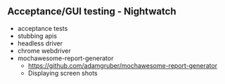 ## Acceptance/GUI testing - Nightwatch

- acceptance tests
- stubbing apis
- headless driver
- chrome webdriver
- mochawesome-report-generator
  - https://github.com/adamgruber/mochawesome-report-generator
  - Displaying screen shots
